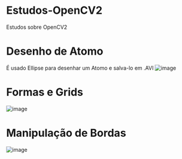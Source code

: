 # Estudos-OpenCV2
Estudos sobre OpenCV2

# Desenho de Atomo
É usado Ellipse para desenhar um Atomo e salva-lo em .AVI
![image](https://user-images.githubusercontent.com/64814564/172475720-e8ee5b0a-00a9-436f-9a91-23da00cb378e.png)

# Formas e Grids
![image](https://user-images.githubusercontent.com/64814564/172475990-a31dced0-35c2-4d69-9439-8e7d5c88c15e.png)

# Manipulação de Bordas
![image](https://user-images.githubusercontent.com/64814564/172476160-3970b7ea-def6-4fca-b76a-94c7c61e442d.png)
